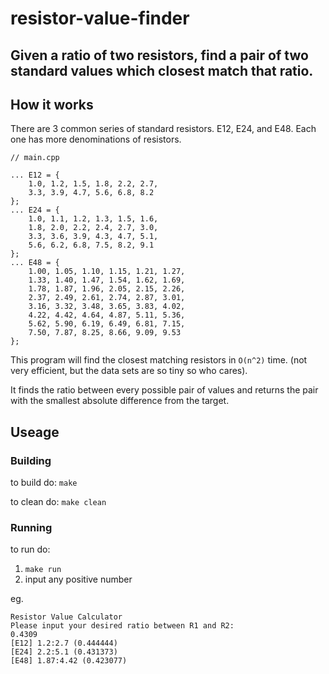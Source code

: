 # resistor-value-finder


## Given a ratio of two resistors, find a pair of two standard values which closest match that ratio.


## How it works

There are 3 common series of standard resistors. E12, E24, and E48. Each one has more denominations of resistors.

```
// main.cpp

... E12 = {
    1.0, 1.2, 1.5, 1.8, 2.2, 2.7, 
    3.3, 3.9, 4.7, 5.6, 6.8, 8.2
};
... E24 = {
    1.0, 1.1, 1.2, 1.3, 1.5, 1.6, 
    1.8, 2.0, 2.2, 2.4, 2.7, 3.0, 
    3.3, 3.6, 3.9, 4.3, 4.7, 5.1, 
    5.6, 6.2, 6.8, 7.5, 8.2, 9.1
};
... E48 = {
    1.00, 1.05, 1.10, 1.15, 1.21, 1.27,
    1.33, 1.40, 1.47, 1.54, 1.62, 1.69,
    1.78, 1.87, 1.96, 2.05, 2.15, 2.26,
    2.37, 2.49, 2.61, 2.74, 2.87, 3.01,
    3.16, 3.32, 3.48, 3.65, 3.83, 4.02,
    4.22, 4.42, 4.64, 4.87, 5.11, 5.36,
    5.62, 5.90, 6.19, 6.49, 6.81, 7.15,
    7.50, 7.87, 8.25, 8.66, 9.09, 9.53
};
```

This program will find the closest matching resistors in `O(n^2)` time. (not very efficient, but the data sets are so tiny so who cares).

It finds the ratio between every possible pair of values and returns the pair with the smallest absolute difference from the target.

## Useage

### Building

to build do: `make`

to clean do: `make clean`

### Running

to run do: 

1. `make run`
2. input any positive number

eg.

```
Resistor Value Calculator
Please input your desired ratio between R1 and R2:
0.4309
[E12] 1.2:2.7 (0.444444)
[E24] 2.2:5.1 (0.431373)
[E48] 1.87:4.42 (0.423077)
```
